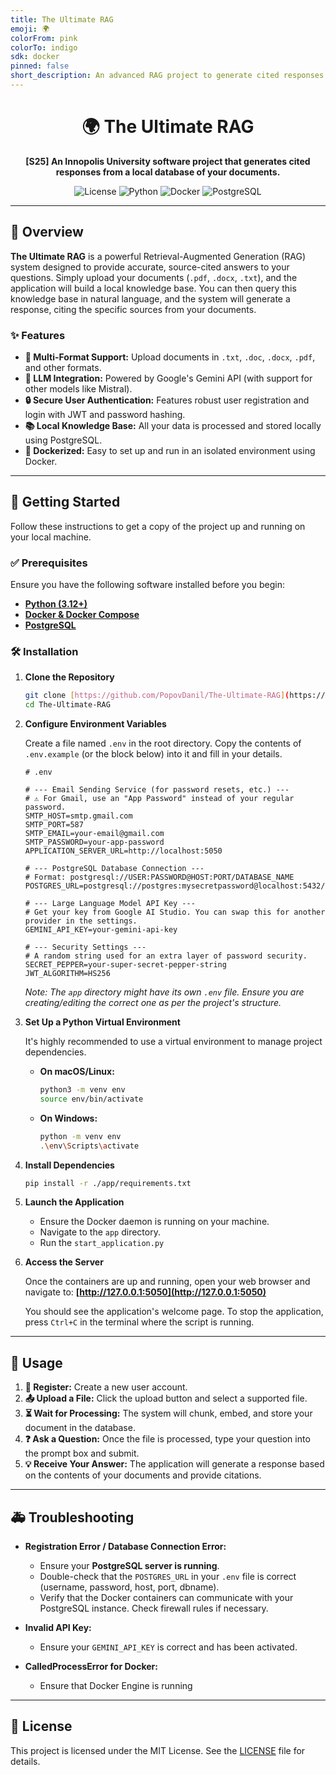 ```yaml
---
title: The Ultimate RAG
emoji: 🌍
colorFrom: pink
colorTo: indigo
sdk: docker
pinned: false
short_description: An advanced RAG project to generate cited responses from a local database.
---
```


<div align="center">

# 🌍 The Ultimate RAG

<p>
  <strong>[S25] An Innopolis University software project that generates cited responses from a local database of your documents.</strong>
</p>

<p>
  <img alt="License" src="https://img.shields.io/badge/License-MIT-blue.svg"/>
  <img alt="Python" src="https://img.shields.io/badge/Python-3.12+-blue?logo=python&logoColor=white"/>
  <img alt="Docker" src="https://img.shields.io/badge/Docker-Required-blue?logo=docker&logoColor=white"/>
  <img alt="PostgreSQL" src="https://img.shields.io/badge/PostgreSQL-Required-blue?logo=postgresql&logoColor=white"/>
</p>

</div>

---

## 🎯 Overview

**The Ultimate RAG** is a powerful Retrieval-Augmented Generation (RAG) system designed to provide accurate, source-cited answers to your questions. Simply upload your documents (`.pdf`, `.docx`, `.txt`), and the application will build a local knowledge base. You can then query this knowledge base in natural language, and the system will generate a response, citing the specific sources from your documents.

### ✨ Features

-   **📝 Multi-Format Support:** Upload documents in `.txt`, `.doc`, `.docx`, `.pdf`, and other formats.
-   **🤖 LLM Integration:** Powered by Google's Gemini API (with support for other models like Mistral).
-   **🔒 Secure User Authentication:** Features robust user registration and login with JWT and password hashing.
-   **📚 Local Knowledge Base:** All your data is processed and stored locally using PostgreSQL.
-   **🐳 Dockerized:** Easy to set up and run in an isolated environment using Docker.

---

## 🚀 Getting Started

Follow these instructions to get a copy of the project up and running on your local machine.

### ✅ Prerequisites

Ensure you have the following software installed before you begin:

-   [**Python (3.12+)**](https://www.python.org/)
-   [**Docker & Docker Compose**](https://www.docker.com/get-started/)
-   [**PostgreSQL**](https://www.postgresql.org/download/)

### 🛠️ Installation

1.  **Clone the Repository**
    ```bash
    git clone [https://github.com/PopovDanil/The-Ultimate-RAG](https://github.com/PopovDanil/The-Ultimate-RAG)
    cd The-Ultimate-RAG
    ```

2.  **Configure Environment Variables**

    Create a file named `.env` in the root directory.
    Copy the contents of `.env.example` (or the block below) into it and fill in your details.

    ```dotenv
    # .env

    # --- Email Sending Service (for password resets, etc.) ---
    # ⚠️ For Gmail, use an "App Password" instead of your regular password.
    SMTP_HOST=smtp.gmail.com
    SMTP_PORT=587
    SMTP_EMAIL=your-email@gmail.com
    SMTP_PASSWORD=your-app-password
    APPLICATION_SERVER_URL=http://localhost:5050

    # --- PostgreSQL Database Connection ---
    # Format: postgresql://USER:PASSWORD@HOST:PORT/DATABASE_NAME
    POSTGRES_URL=postgresql://postgres:mysecretpassword@localhost:5432/rag_db

    # --- Large Language Model API Key ---
    # Get your key from Google AI Studio. You can swap this for another provider in the settings.
    GEMINI_API_KEY=your-gemini-api-key

    # --- Security Settings ---
    # A random string used for an extra layer of password security.
    SECRET_PEPPER=your-super-secret-pepper-string
    JWT_ALGORITHM=HS256
    ```
    *Note: The `app` directory might have its own `.env` file. Ensure you are creating/editing the correct one as per the project's structure.*

3.  **Set Up a Python Virtual Environment**

    It's highly recommended to use a virtual environment to manage project dependencies.

    -   **On macOS/Linux:**
        ```bash
        python3 -m venv env
        source env/bin/activate
        ```
    -   **On Windows:**
        ```bash
        python -m venv env
        .\env\Scripts\activate
        ```

4.  **Install Dependencies**
    ```bash
    pip install -r ./app/requirements.txt
    ```

5.  **Launch the Application**
    -   Ensure the Docker daemon is running on your machine.
    -   Navigate to the `app` directory.
    -   Run the `start_application.py`

6.  **Access the Server**

    Once the containers are up and running, open your web browser and navigate to:
    **[http://127.0.0.1:5050](http://127.0.0.1:5050)**

    You should see the application's welcome page. To stop the application, press `Ctrl+C` in the terminal where the script is running.

---

## 📖 Usage

1.  **👤 Register:** Create a new user account.
2.  **📤 Upload a File:** Click the upload button and select a supported file.
3.  **⏳ Wait for Processing:** The system will chunk, embed, and store your document in the database.
4.  **❓ Ask a Question:** Once the file is processed, type your question into the prompt box and submit.
5.  **💡 Receive Your Answer:** The application will generate a response based on the contents of your documents and provide citations.
---

## 🚑 Troubleshooting

-   **Registration Error / Database Connection Error:**
    -   Ensure your **PostgreSQL server is running**.
    -   Double-check that the `POSTGRES_URL` in your `.env` file is correct (username, password, host, port, dbname).
    -   Verify that the Docker containers can communicate with your PostgreSQL instance. Check firewall rules if necessary.

-   **Invalid API Key:**
    -   Ensure your `GEMINI_API_KEY` is correct and has been activated.

-   **CalledProcessError for Docker:**
    - Ensure that Docker Engine is running
---

## 📜 License

This project is licensed under the MIT License. See the [LICENSE](LICENSE) file for details.